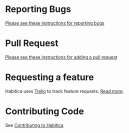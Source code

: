 # Reporting Bugs

[Please see these instructions for reporting bugs](https://github.com/HabitRPG/habitica/issues/2760)

# Pull Request

[Please see these instructions for adding a pull request](http://habitica.wikia.com/wiki/Using_Your_Local_Install_to_Modify_Habitica%27s_Website_and_API)

# Requesting a feature

Habitica uses [Trello](https://trello.com/b/EpoYEYod/habitica) to track feature requests. [Read more](https://trello.com/c/odmhIqyW/440-read-first-table-of-contents).

# Contributing Code

See [Contributing to Habitica](http://habitica.wikia.com/wiki/Contributing_to_Habitica#Coders_.28Web_.26_Mobile.29)

